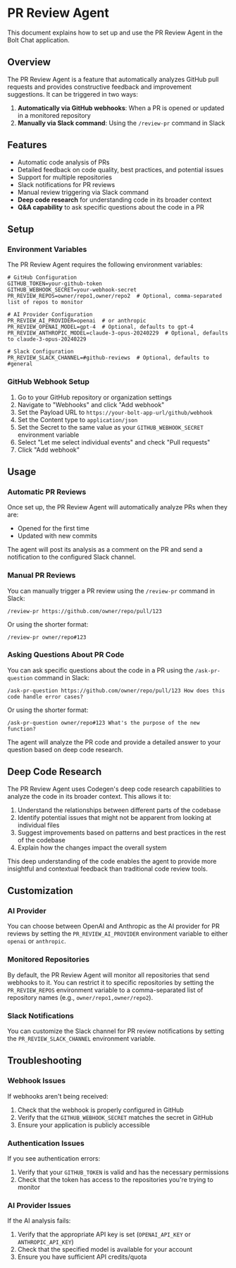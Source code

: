 # PR Review Agent

This document explains how to set up and use the PR Review Agent in the Bolt Chat application.

## Overview

The PR Review Agent is a feature that automatically analyzes GitHub pull requests and provides constructive feedback and improvement suggestions. It can be triggered in two ways:

1. **Automatically via GitHub webhooks**: When a PR is opened or updated in a monitored repository
2. **Manually via Slack command**: Using the `/review-pr` command in Slack

## Features

- Automatic code analysis of PRs
- Detailed feedback on code quality, best practices, and potential issues
- Support for multiple repositories
- Slack notifications for PR reviews
- Manual review triggering via Slack command
- **Deep code research** for understanding code in its broader context
- **Q&A capability** to ask specific questions about the code in a PR

## Setup

### Environment Variables

The PR Review Agent requires the following environment variables:

```
# GitHub Configuration
GITHUB_TOKEN=your-github-token
GITHUB_WEBHOOK_SECRET=your-webhook-secret
PR_REVIEW_REPOS=owner/repo1,owner/repo2  # Optional, comma-separated list of repos to monitor

# AI Provider Configuration
PR_REVIEW_AI_PROVIDER=openai  # or anthropic
PR_REVIEW_OPENAI_MODEL=gpt-4  # Optional, defaults to gpt-4
PR_REVIEW_ANTHROPIC_MODEL=claude-3-opus-20240229  # Optional, defaults to claude-3-opus-20240229

# Slack Configuration
PR_REVIEW_SLACK_CHANNEL=#github-reviews  # Optional, defaults to #general
```

### GitHub Webhook Setup

1. Go to your GitHub repository or organization settings
2. Navigate to "Webhooks" and click "Add webhook"
3. Set the Payload URL to `https://your-bolt-app-url/github/webhook`
4. Set the Content type to `application/json`
5. Set the Secret to the same value as your `GITHUB_WEBHOOK_SECRET` environment variable
6. Select "Let me select individual events" and check "Pull requests"
7. Click "Add webhook"

## Usage

### Automatic PR Reviews

Once set up, the PR Review Agent will automatically analyze PRs when they are:
- Opened for the first time
- Updated with new commits

The agent will post its analysis as a comment on the PR and send a notification to the configured Slack channel.

### Manual PR Reviews

You can manually trigger a PR review using the `/review-pr` command in Slack:

```
/review-pr https://github.com/owner/repo/pull/123
```

Or using the shorter format:

```
/review-pr owner/repo#123
```

### Asking Questions About PR Code

You can ask specific questions about the code in a PR using the `/ask-pr-question` command in Slack:

```
/ask-pr-question https://github.com/owner/repo/pull/123 How does this code handle error cases?
```

Or using the shorter format:

```
/ask-pr-question owner/repo#123 What's the purpose of the new function?
```

The agent will analyze the PR code and provide a detailed answer to your question based on deep code research.

## Deep Code Research

The PR Review Agent uses Codegen's deep code research capabilities to analyze the code in its broader context. This allows it to:

1. Understand the relationships between different parts of the codebase
2. Identify potential issues that might not be apparent from looking at individual files
3. Suggest improvements based on patterns and best practices in the rest of the codebase
4. Explain how the changes impact the overall system

This deep understanding of the code enables the agent to provide more insightful and contextual feedback than traditional code review tools.

## Customization

### AI Provider

You can choose between OpenAI and Anthropic as the AI provider for PR reviews by setting the `PR_REVIEW_AI_PROVIDER` environment variable to either `openai` or `anthropic`.

### Monitored Repositories

By default, the PR Review Agent will monitor all repositories that send webhooks to it. You can restrict it to specific repositories by setting the `PR_REVIEW_REPOS` environment variable to a comma-separated list of repository names (e.g., `owner/repo1,owner/repo2`).

### Slack Notifications

You can customize the Slack channel for PR review notifications by setting the `PR_REVIEW_SLACK_CHANNEL` environment variable.

## Troubleshooting

### Webhook Issues

If webhooks aren't being received:
1. Check that the webhook is properly configured in GitHub
2. Verify that the `GITHUB_WEBHOOK_SECRET` matches the secret in GitHub
3. Ensure your application is publicly accessible

### Authentication Issues

If you see authentication errors:
1. Verify that your `GITHUB_TOKEN` is valid and has the necessary permissions
2. Check that the token has access to the repositories you're trying to monitor

### AI Provider Issues

If the AI analysis fails:
1. Verify that the appropriate API key is set (`OPENAI_API_KEY` or `ANTHROPIC_API_KEY`)
2. Check that the specified model is available for your account
3. Ensure you have sufficient API credits/quota
